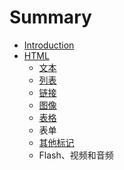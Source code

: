 # Summary

* [Introduction](README.md)
* [HTML](chapter1.md)
  * [文本](chapter1/wen-ben.md)
  * [列表](chapter1/lie-biao.md)
  * [链接](chapter1/lian-jie.md)
  * [图像](chapter1/tu-xiang.md)
  * [表格](chapter1/biao-ge.md)
  * 表单
  * [其他标记](chapter1/qi-ta-biao-ji.md)
  * Flash、视频和音频

